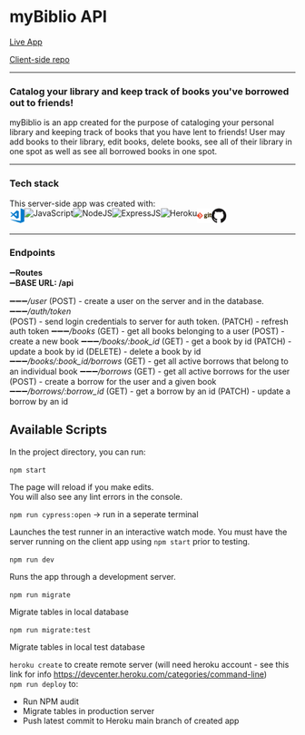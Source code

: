 # myBiblio API

[Live App](https://mybiblio.vercel.app/)

[Client-side repo](https://github.com/danieljrenfro/my-biblio-client)

---
### Catalog your library and keep track of books you've borrowed out to friends!

myBiblio is an app created for the purpose of cataloging your personal library and keeping track of books that you have lent to friends! User may add books to their library, edit books, delete books, see all of their library in one spot as well as see all borrowed books in one spot. 

---
### Tech stack
This server-side app was created with:    
<img align="left" alt="Visual Studio Code" width="26px" src="https://raw.githubusercontent.com/github/explore/80688e429a7d4ef2fca1e82350fe8e3517d3494d/topics/visual-studio-code/visual-studio-code.png" />
<img align="left" alt="JavaScript" src="https://img.shields.io/badge/JavaScript-F7DF1E?style=for-the-badge&logo=javascript&logoColor=black" />
<img align="left" alt="NodeJS" src="https://img.shields.io/badge/Node.js-43853D?style=for-the-badge&logo=node.js&logoColor=white" />
<img align="left" alt="ExpressJS" src="https://img.shields.io/badge/Express.js-404D59?style=for-the-badge" />
<img align="left" alt="Heroku" src="https://img.shields.io/badge/Heroku-430098?style=for-the-badge&logo=heroku&logoColor=white" />
<img align="left" alt="Git" width="26px" src="https://raw.githubusercontent.com/github/explore/80688e429a7d4ef2fca1e82350fe8e3517d3494d/topics/git/git.png" />
<img align="left" alt="GitHub" width="26px" src="https://raw.githubusercontent.com/github/explore/78df643247d429f6cc873026c0622819ad797942/topics/github/github.png" />  

<br/>

---

### Endpoints
➖**Routes**    
➖**BASE URL: /api**   

➖➖➖*/user*
(POST) - create a user on the server and in the database.
➖➖➖*/auth/token*    
(POST) - send login credentials to server for auth token.
(PATCH) - refresh auth token
➖➖➖*/books*
(GET) - get all books belonging to a user
(POST) - create a new book
➖➖➖*/books/:book_id*
(GET) - get a book by id
(PATCH) - update a book by id
(DELETE) - delete a book by id
➖➖➖*/books/:book_id/borrows*
(GET) - get all active borrows that belong to an individual book
➖➖➖*/borrows*
(GET) - get all active borrows for the user
(POST) - create a borrow for the user and a given book
➖➖➖*/borrows/:borrow_id*
(GET) - get a borrow by an id
(PATCH) - update a borrow by an id


## Available Scripts  
  
In the project directory, you can run:  
  
`npm start`  
  
The page will reload if you make edits.\
You will also see any lint errors in the console.

`npm run cypress:open` -> run in a seperate terminal

Launches the test runner in an interactive watch mode. You must have the server running on the client app using `npm start` prior to testing.

`npm run dev`

Runs the app through a development server.

`npm run migrate`

Migrate tables in local database

`npm run migrate:test`

Migrate tables in local test database

`heroku create` to create remote server (will need heroku account - see this link for info https://devcenter.heroku.com/categories/command-line)    
`npm run deploy`  to:
  
- Run NPM audit  
- Migrate tables in production server
- Push latest commit to Heroku main branch of created app